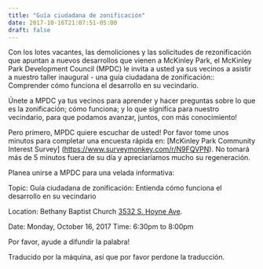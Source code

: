 ```yaml
---
title: "Guía ciudadana de zonificación"
date: 2017-10-16T21:07:51-05:00
draft: false
---
```

Con los lotes vacantes, las demoliciones y las solicitudes de rezonificación que apuntan a nuevos desarrollos que vienen a McKinley Park, el McKinley Park Development Council (MPDC) le invita a usted ya sus vecinos a asistir a nuestro taller inaugural - una guía ciudadana de zonificación:: Comprender cómo funciona el desarrollo en su vecindario. 

Únete a MPDC ya tus vecinos para aprender y hacer preguntas sobre lo que es la zonificación; cómo funciona; y lo que significa para nuestro vecindario, para que podamos avanzar, juntos, con más conocimiento!
 
Pero primero, MPDC quiere escuchar de usted! Por favor tome unos minutos para completar una encuesta rápida en: [McKinley Park Community Interest Survey] (https://www.surveymonkey.com/r/N9FQVPN). No tomará más de 5 minutos fuera de su día y apreciaríamos mucho su regeneración.

Planea unirse a MPDC para una velada informativa:
 
Topic:              Guía ciudadana de zonificación:
                        Entienda cómo funciona el desarrollo en su vecindario

Location:         Bethany Baptist Church
                        [3532 S. Hoyne Ave](https://goo.gl/maps/8zXUmT1wRgE2).
 
Date:                Monday, October 16, 2017
Time:               6:30pm to 8:00pm
 
Por favor, ayude a difundir la palabra!

Traducido por la máquina, así que por favor perdone la traducción.
